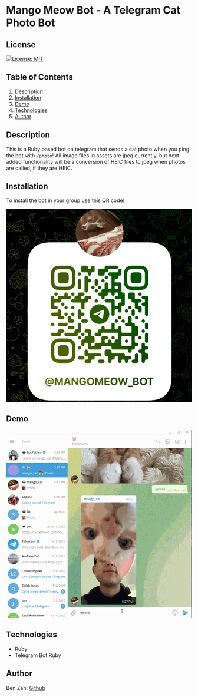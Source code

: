 # Mango Meow Bot - A Telegram Cat Photo Bot

## License

  [![License: MIT](https://img.shields.io/badge/License-MIT-yellow.svg)](https://opensource.org/licenses/MIT)

## Table of Contents
1. [Description](#description)
2. [Installation](#installation)
3. [Demo](#demo)
4. [Technologies](#technologies)
5. [Author](#author) 

## Description
This is a Ruby based bot on telegram that sends a cat photo when you ping the bot with `/photo`! All image files in assets are jpeg currently, but next added functionality will be a conversion of HEIC files to jpeg when photos are called, if they are HEIC. 


## Installation
To install the bot in your group use this QR code!

![QR!](./readme/qrcode.png)


## Demo


 ![Sample Gif](./readme/mango_cat.gif) 


## Technologies
 * Ruby
 * Telegram Bot Ruby

 
 
## Author
 Ben Zah: [Github](https://github.com/ZahBenjamin)